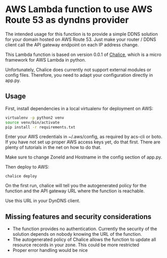 # AWS Lambda function to use AWS Route 53 as dyndns provider

The intended usage for this function is to provide a simple DDNS solution
for your domain hosted on AWS Route 53. Just make your router / DDNS client call
the API gateway endpoint on each IP address change.

This Lambda function is based on version 0.0.1 of [Chalice](https://github.com/awslabs/chalice),
which is a micro framework for AWS Lambda in python.

Unfortunately, Chalice does currently not support external modules or config
files. Therefore, you need to adapt your configuration directly in app.py.

## Usage

First, install dependencies in a local virtualenv for deployment on AWS:

```bash
virtualenv -p python2 venv
source venv/bin/activate
pip install -r requirements.txt
```

Enter your AWS credentials in ~/.aws/config, as required by acs-cli or boto.
If you have not set up proper AWS access keys yet, do that first. There are
plenty of tutorials in the net on how to do that.

Make sure to change ZoneId and Hostname in the config section of app.py.

Then deploy to AWS:

```
chalice deploy
```

On the first run, chalice will tell you the autogenerated policy for the function
and the API gateway URL where the function is reachable.

Use this URL in your DynDNS client.


## Missing features and security considerations

- The function provides no authentication. Currently the security of the solution
depends on nobody knowing the URL of the function.
- The autogenerated policy of Chalice allows the function to update all resource
records in your zone. This could be more restricted
- Proper error handling would be nice
